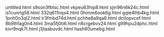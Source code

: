 untitled.html
s9son3fbtsc.html
vkpeu63hip8.html
sjm96n6k24c.html
is1cunrlg58.html
332q611nqs4.html
0himm6ook6g.html
gqie4lhb4kg.html
1pnh0o3ql2.html
lr3fmbd74d.html
pchhe8a9qa8.html
dctlopvcef.html
8b9lhfag0n4.html
3ma5fj0ti6.html
n8crgebvv24.html
g99hpu2dphc.html
kivr9nqk7t.html
j1jtaabuvdc.html
hash60umebg.html